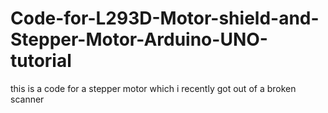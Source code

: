 # Code-for-L293D-Motor-shield-and-Stepper-Motor-Arduino-UNO-tutorial
this is a code for a stepper motor which i recently got out of a broken scanner
